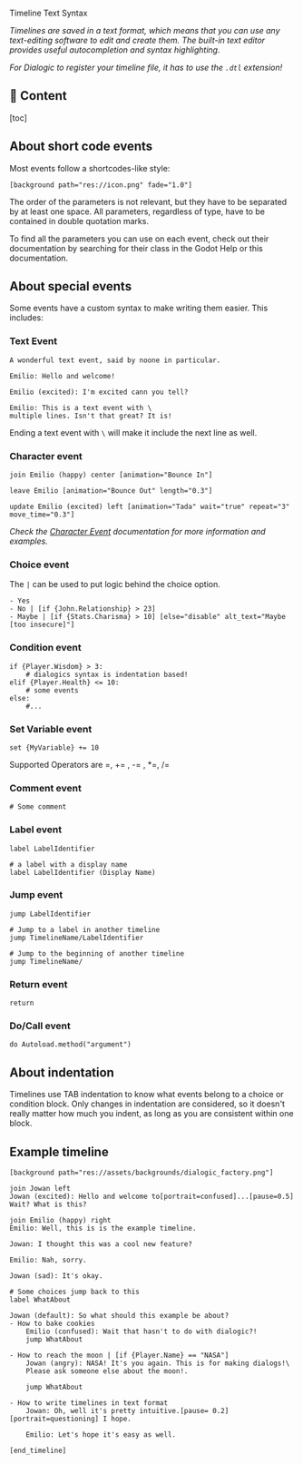 <div class="header-banner dawn">
     <div class="header-label dawn">Timeline Text Syntax</div>
</div>

*Timelines are saved in a text format, which means that you can use any text-editing software to edit and create them. The built-in text editor provides useful autocompletion and syntax highlighting.*

*For Dialogic to register your timeline file, it has to use the `.dtl` extension!*

## 📜 Content

[toc]

## About short code events

Most events follow a shortcodes-like style:

```dtl
[background path="res://icon.png" fade="1.0"]
```

The order of the parameters is not relevant, but they have to be separated by at least one space. All parameters, regardless of type, have to be contained in double quotation marks.

To find all the parameters you can use on each event, check out their documentation by searching for their class in the Godot Help or this documentation.

## About special events

Some events have a custom syntax to make writing them easier. This includes:

### Text Event

```dtl
A wonderful text event, said by noone in particular.

Emilio: Hello and welcome!

Emilio (excited): I'm excited cann you tell?

Emilio: This is a text event with \
multiple lines. Isn't that great? It is!
```

Ending a text event with `\` will make it include the next line as well.

### Character event

```dtl
join Emilio (happy) center [animation="Bounce In"]

leave Emilio [animation="Bounce Out" length="0.3"]

update Emilio (excited) left [animation="Tada" wait="true" repeat="3" move_time="0.3"]
```

*Check the [Character Event](./event-character.md) documentation for more information and examples.*

### Choice event

The `|` can be used to put logic behind the choice option.

```dtl
- Yes
- No | [if {John.Relationship} > 23]
- Maybe | [if {Stats.Charisma} > 10] [else="disable" alt_text="Maybe [too insecure]"]
```

### Condition event

```dtl
if {Player.Wisdom} > 3:
    # dialogics syntax is indentation based!
elif {Player.Health} <= 10:
    # some events
else:
    #...
```

### Set Variable event

```dtl
set {MyVariable} += 10
```

Supported Operators are =, += , -= , *=, /=

### Comment event

```dtl
# Some comment
```

### Label event

```dtl
label LabelIdentifier

# a label with a display name
label LabelIdentifier (Display Name)
```

### Jump event

```dtl
jump LabelIdentifier

# Jump to a label in another timeline
jump TimelineName/LabelIdentifier

# Jump to the beginning of another timeline
jump TimelineName/
```

### Return event

```dtl
return
```

### Do/Call event

```dtl
do Autoload.method("argument")
```

## About indentation

Timelines use TAB indentation to know what events belong to a choice or condition block. Only changes in indentation are considered, so it doesn't really matter how much you indent, as long as you are consistent within one block.

## Example timeline

```dtl
[background path="res://assets/backgrounds/dialogic_factory.png"]

join Jowan left
Jowan (excited): Hello and welcome to[portrait=confused]...[pause=0.5] Wait? What is this?

join Emilio (happy) right
Emilio: Well, this is is the example timeline.

Jowan: I thought this was a cool new feature?

Emilio: Nah, sorry.

Jowan (sad): It's okay.

# Some choices jump back to this
label WhatAbout

Jowan (default): So what should this example be about?
- How to bake cookies
    Emilio (confused): Wait that hasn't to do with dialogic?!
    jump WhatAbout

- How to reach the moon | [if {Player.Name} == "NASA"]
    Jowan (angry): NASA! It's you again. This is for making dialogs!\
    Please ask someone else about the moon!.
    
    jump WhatAbout

- How to write timelines in text format
    Jowan: Oh, well it's pretty intuitive.[pause= 0.2][portrait=questioning] I hope.
    
    Emilio: Let's hope it's easy as well.

[end_timeline]
```
